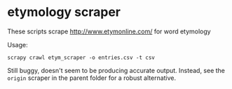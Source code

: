 
etymology scraper
===

These scripts scrape http://www.etymonline.com/ for word etymology

Usage:

    scrapy crawl etym_scraper -o entries.csv -t csv

Still buggy, doesn't seem to be producing accurate output. Instead, see the `origin` scraper in the parent folder for a robust alternative.